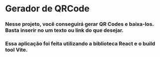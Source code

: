 # Gerador de QRCode

### Nesse projeto, você conseguirá gerar QR Codes e baixa-los. Basta inserir no um texto ou link do que desejar.

### Essa aplicação foi feita utilizando a biblioteca React e o build tool Vite. 
